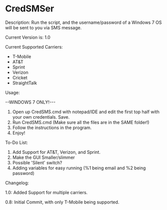 CredSMSer
=========

Description:
Run the script, and the username/password of a Windows 7 OS will be sent to you via SMS message. 

Current Version is: 1.0

Current Supported Carriers:

- T-Mobile
- AT&T
- Sprint
- Verizon
- Cricket
- StraightTalk

Usage:

--WINDOWS 7 ONLY!---

1. Open up CredSMS.cmd with notepad/IDE and edit the first top half with your own credentials. Save.
2. Run CredSMS.cmd (Make sure all the files are in the SAME folder!)
3. Follow the instructions in the program.
4. Enjoy!

To-Do List:

1. Add Support for AT&T, Verizon, and Sprint.
2. Make the GUI Smaller/slimmer
3. Possible 'Silent' switch?
4. Adding variables for easy running (%1 being email and %2 being password)

Changelog:

1.0:
Added Support for multiple carriers.

0.8:
Initial Commit, with only T-Mobile being supported.
